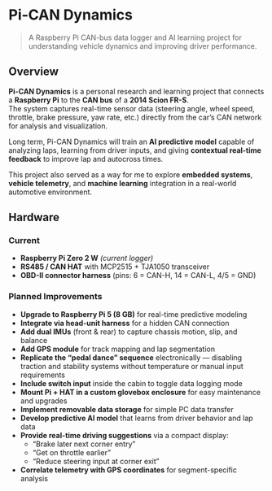 # Pi-CAN Dynamics

> A Raspberry Pi CAN-bus data logger and AI learning project for understanding vehicle dynamics and improving driver performance.



## Overview

**Pi-CAN Dynamics** is a personal research and learning project that connects a **Raspberry Pi** to the **CAN bus** of a **2014 Scion FR-S**.  
The system captures real-time sensor data (steering angle, wheel speed, throttle, brake pressure, yaw rate, etc.) directly from the car’s CAN network for analysis and visualization.

Long term, Pi-CAN Dynamics will train an **AI predictive model** capable of analyzing laps, learning from driver inputs, and giving **contextual real-time feedback** to improve lap and autocross times.

This project also served as a way for me to explore **embedded systems**, **vehicle telemetry**, and **machine learning** integration in a real-world automotive environment.



## Hardware

### Current

- **Raspberry Pi Zero 2 W** *(current logger)*  
- **RS485 / CAN HAT** with MCP2515 + TJA1050 transceiver  
- **OBD-II connector harness** (pins: 6 = CAN-H, 14 = CAN-L, 4/5 = GND)

### Planned Improvements
- **Upgrade to Raspberry Pi 5 (8 GB)** for real-time predictive modeling  
- **Integrate via head-unit harness** for a hidden CAN connection  
- **Add dual IMUs** (front & rear) to capture chassis motion, slip, and balance  
- **Add GPS module** for track mapping and lap segmentation  
- **Replicate the “pedal dance” sequence** electronically — disabling traction and stability systems without temperature or manual input requirements  
- **Include switch input** inside the cabin to toggle data logging mode
- **Mount Pi + HAT in a custom glovebox enclosure** for easy maintenance and upgrades  
- **Implement removable data storage** for simple PC data transfer
- **Develop predictive AI model** that learns from driver behavior and lap data  
- **Provide real-time driving suggestions** via a compact display:
  - “Brake later next corner entry”  
  - “Get on throttle earlier”  
  - “Reduce steering input at corner exit”  
- **Correlate telemetry with GPS coordinates** for segment-specific analysis  



